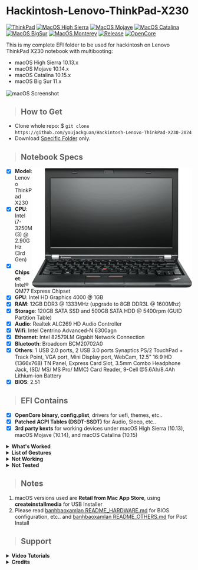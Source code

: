 # Hackintosh-Lenovo-ThinkPad-X230

[![ThinkPad](https://img.shields.io/badge/ThinkPad-X230-blue.svg)](https://psref.lenovo.com/syspool/Sys/PDF/withdrawnbook/ThinkPad_X230.pdf)
[![MacOS High Sierra](https://img.shields.io/badge/High_Sierra-10.15-red.svg)](https://www.apple.com/)
[![MacOS Mojave](https://img.shields.io/badge/Mojave-10.14-red.svg)](https://www.apple.com/)
[![MacOS Catalina](https://img.shields.io/badge/Catalina-10.15-red.svg)](https://www.apple.com/)
[![MacOS BigSur](https://img.shields.io/badge/Big_Sur-11.5-red.svg)](https://www.apple.com/)
[![MacOS Monterey](https://img.shields.io/badge/Monterey-12.1-red.svg)](https://www.apple.com/)
[![Release](https://img.shields.io/badge/Download-latest-brightgreen.svg)](https://github.com/muhrizki1996/Hackintosh-Lenovo-ThinkPad-X230/releases/latest)
[![OpenCore](https://img.shields.io/badge/OpenCore-0.7.1-blue.svg)](https://github.com/acidanthera/OpenCorePkg/releases/latest)

This is my complete EFI folder to be used for hackintosh on Lenovo ThinkPad X230 notebook with multibooting:
- macOS High Sierra 10.13.x
- macOS Mojave 10.14.x
- macOS Catalina 10.15.x
- macOS Big Sur 11.x
 
<img src="/img/Screenshot.png?raw=true" alt="macOS Screenshot" align="center">
 
> ## How to Get
- Clone whole repo: $ `git clone https://github.com/youjackguan/Hackintosh-Lenovo-ThinkPad-X230-2024`
- Download [Specific Folder](https://youjackguan.github.io/DownGit/#/home) only.
 
> ## Notebook Specs
<img src="/img/Lenovo-ThinkPad-X230.png?raw=true" alt="Lenovo ThinkPad X230" align="right" width="433" height="325">

- [x] <b>Model</b>: Lenovo ThinkPad X230
- [x] <b>CPU</b>: Intel i7-3250M (3) @ 2.90GHz (3rd Gen)
- [x] <b>Chipset</b>: Intel® QM77 Express Chipset
- [x] <b>GPU</b>: Intel HD Graphics 4000 @ 1GB
- [x] <b>RAM</b>: 12GB DDR3 @ 1333MHz (upgrade to 8GB DDR3L @ 1600Mhz)
- [x] <b>Storage</b>:  120GB SATA SSD and 500GB SATA HDD @ 5400rpm (GUID Partition Table)
- [x] <b>Audio</b>: Realtek ALC269 HD Audio Controller
- [x] <b>Wifi</b>: Intel Centrino Advanced-N 6300agn
- [x] <b>Ethernet</b>: Intel 82579LM Gigabit Network Connection
- [x] <b>Bluetooth</b>: Broadcom BCM20702A0
- [x] <b>Others</b>: 1 USB 2.0 ports, 2 USB 3.0 ports Synaptics PS/2 TouchPad + Track Point, VGA port, Mini Display port, WebCam, 12.5" 16:9 HD (1366x768) TN Panel, Express Card Slot, 3.5mm Combo Headphone Jack, (SD/ MS/ MS Pro/ MMC) Card Reader, 9-Cell @5.6Ah/8.4Ah Lithium-ion Battery
- [x] <b>BIOS</b>: 2.51
 
> ## EFI Contains
- [x] <b>OpenCore binary, config.plist</b>, drivers for uefi, themes, etc..
- [x] <b>Patched ACPI Tables (DSDT-SSDT)</b> for Audio, Sleep, etc..
- [x] <b>3rd party kexts</b> for working devices under macOS High Sierra (10.13), macOS Mojave (10.14), and macOS Catalina (10.15)
 
<details>
<summary><strong> What's Worked </strong></summary>
<br>

| Feature                              | Status | Dependency          |
| :----------------------------------- | ------ | ------------------- |
| QE/CI Enabled Graphics               | ✅   | OpenCore Inject + WhateverGreen.kext |
| Brightness Adjustments               | ✅   | PNLF DSDT Patch + WhateverGreen.kext + BrightnessKeys.kext |
| Realtek ALC269 Audio out             | ✅   | HDEF DSDT Patch + AppleALC.kext with Layout ID = 55 |
| Intel Centrino Advanced-N 6205 Dual-Band       | ✅   | Airportitlwm.kext + Force IO80211Family.kext on OpenCore |
| Intel 82579LM Gigabit Network Connection | ✅   | IntelMausi.kext |
| Broadcom BCM20702A0 Bluetooth        | ✅   | BlueTooth.kext (not working on macOS Monterey) |
| Synaptics TouchPad + Track Point     | ✅   | VodooPS2Controller.kext |
| Multimedia Keys                      | ✅   | BrightnessKeys.kext + [YogaSMC](https://github.com/zhen-zen/YogaSMC) |
| Battery Indicator                    | ✅   | ECEnabler.kext |
| WebCam                               | ✅   | Native + UVC2FaceTimeHD.kext for spoofing UVC WebCams as FaceTime HD (not working on macOS Big Sur and newer) |
| USB2.0 Port + USB 3.0 Port           | ✅   | USBPorts.kext |
| Sleep and Wake                       | ✅   | DSDT + SSDT Patch |
| Mac App Store Access                 | ✅   | Native |
| iMessage and FaceTime                | ✅   | if you are using MLB and ROM from original Macs |
| Hand Off                             | ✅   | Native |
| miniDP Port                          | ✅   | Tested using miniDP to HDMI Adapter |
 
</details>

<details>
<summary><strong> List of Gestures </strong></summary>
<br>

| Feature                              | Status | Dependency          |
| :----------------------------------- | ------ | ------------------- |
| 2 Finger Swipe Left                  | ✅   | Forward. |
| 2 Finger Swipe Right                 | ✅   | Backward. |
| 3 Finger Swipe Left                  | ✅   | Right Space/Full Screen apps switch. |
| 3 Finger Swipe Right                 | ✅   | Left Space/Full Screen apps switch. |
| 3 Finger Swipe Up                    | ✅   | Toggle Full screen Switch. |
| 3 Finger Swipe Down                  | ❌   | Do Nothing (on work progress). |
| 4 Finger Swipe Up                    | ❌   | Do Nothing (on work progress). |
| 4 Finger Swipe Down                  | ❌   | Do Nothing (on work progress). |

</details>
 
<details>
<summary><strong> Not Working </strong></summary>
<br>

| Feature                              | Status | Dependency          |
| :----------------------------------- | ------ | ------------------- |
| VGA Ports                            | ❌   | Real macs doesn't have. |
| Builtin SDHC Reader                  | ❌   | Sometimes work, sometimes not. |
| ThinkVantage Button                  | ❌   | Maybe something to do with [YogaSMC](https://github.com/zhen-zen/YogaSMC). |

</details>
 
<details>
<summary><strong> Not Tested </strong></summary>
<br>

| Feature                              | Status | Dependency          |
| :----------------------------------- | ------ | ------------------- |
| Express Card Slot                    | ❌   | I don't have one of Express Card. |
| ThinkPad Docking                     | ❌   | I don't have ThinkPad Dock |

</details>
 
> ## Notes

1. macOS versions used are <b>Retail from Mac App Store</b>, using <b>createinstallmedia</b> for USB Installer
2. Please read [banhbaoxamlan README_HARDWARE.md](https://github.com/banhbaoxamlan/X230-Hackintosh/blob/master/Other/README_HARDWARE.md) for BIOS configuration, etc.. and [banhbaoxamlan README_OTHERS.md](https://github.com/banhbaoxamlan/X230-Hackintosh/blob/master/Other/README_OTHERS.md) for Post Install
 
> ## Support

<details>
<summary><strong> Video Tutorials </strong></summary>
<br>

- [Multibooting](https://www.youtube.com/watch?v=vXMNyiEgD6o) Windows, Ubuntu, PhoenixOS & macOS using Clover (UEFI)
- Video demonstration about [Full Graphics Acceleration support](https://www.youtube.com/watch?v=) (QE/CI enabled) under macOS [Soon!].

</details>

<details>
<summary><strong> Credits </strong></summary>
<br>

- [Apple](https://www.apple.com) for macOS.
- [Acidanthera](https://github.com/acidanthera) for all the kexts/utilities that they made.
- [Rehabman](https://github.com/RehabMan) and [Daliansky](https://github.com/daliansky) for the patches and guides and kexts.
- [Dortania](https://github.com/dortania) for for the OpenCore Install Guide.
- [badruzeus](https://github.com/badruzeus) for inspirational Repo and Repo README Layout.
- [banhbaoxamlan](https://github.com/banhbaoxamlan) for inspirational ThinkPad configurations and Repo README Layout.
- [migftw](https://github.com/migftw) for inspirational ThinkPad DSDT and SSDTs.
- [zhen-zen](https://github.com/zhen-zen) for **YogaSMC**.

</details>
